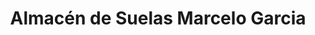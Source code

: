 ---
title: "Almacén de Suelas Marcelo Garcia"
url: /san-miguel/almacen-de-suelas-marcelo-garcia/
shop: Schuhe
---